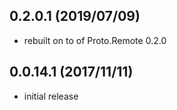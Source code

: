 ## 0.2.0.1 (2019/07/09)
* rebuilt on to of Proto.Remote 0.2.0

## 0.0.14.1 (2017/11/11)
* initial release
